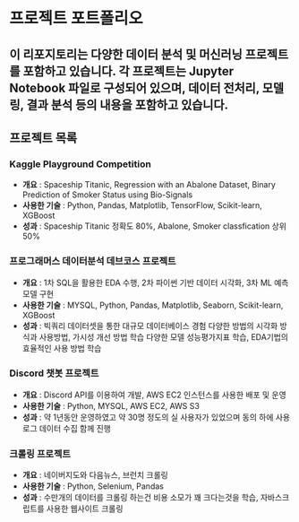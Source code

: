 # 프로젝트 포트폴리오

## 이 리포지토리는 다양한 데이터 분석 및 머신러닝 프로젝트를 포함하고 있습니다. 각 프로젝트는 Jupyter Notebook 파일로 구성되어 있으며, 데이터 전처리, 모델링, 결과 분석 등의 내용을 포함하고 있습니다.

## 프로젝트 목록

### Kaggle Playground Competition
- **개요** : Spaceship Titanic, Regression with an Abalone Dataset, Binary Prediction of Smoker Status using Bio-Signals
- **사용한 기술** : Python, Pandas, Matplotlib, TensorFlow, Scikit-learn, XGBoost
- **성과** : Spaceship Titanic 정확도 80%, Abalone, Smoker classfication 상위 50%

### 프로그래머스 데이터분석 데브코스 프로젝트
- **개요** : 1차 SQL을 활용한 EDA 수행, 2차 파이썬 기반 데이터 시각화, 3차 ML 예측 모델 구현
- **사용한 기술** : MYSQL, Python, Pandas, Matplotlib, Seaborn, Scikit-learn, XGBoost
- **성과** : 빅쿼리 데이터셋을 통한 대규모 데이터베이스 경험
다양한 방법의 시각화 방식과 사용방법, 가시성 개선 방법 학습
다양한 모델 성능평가지표 학습, EDA기법의 효율적인 사용 방법 학습

### Discord 챗봇 프로젝트
- **개요** : Discord API를 이용하여 개발, AWS EC2 인스턴스를 사용한 배포 및 운영
- **사용한 기술** : Python, MYSQL, AWS EC2, AWS S3
- **성과** : 약 1년동안 운영하였고 약 30명 정도의 실 사용자가 있었으며 동의 하에 사용 로그 데이터 수집 함께 진행

### 크롤링 프로젝트
- **개요** : 네이버지도와 다음뉴스, 브런치 크롤링
- **사용한 기술** : Python, Selenium, Pandas
- **성과** : 수만개의 데이터를 크롤링 하는건 비용 소모가 꽤 크다는것을 학습, 자바스크립트를 사용한 웹사이트 크롤링




